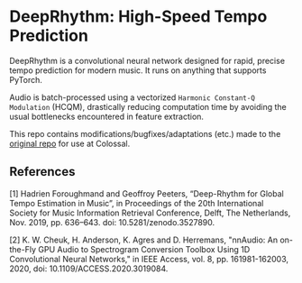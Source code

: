 # DeepRhythm: High-Speed Tempo Prediction

DeepRhythm is a convolutional neural network designed for rapid, precise tempo prediction for modern music. It runs on anything that supports PyTorch.

Audio is batch-processed using a vectorized `Harmonic Constant-Q Modulation` (HCQM), drastically reducing computation time by avoiding the usual bottlenecks encountered in feature extraction.

This repo contains modifications/bugfixes/adaptations (etc.) made to the [original repo](https://github.com/bleugreen/deeprhythm) for use at Colossal.

## References

[1] Hadrien Foroughmand and Geoffroy Peeters, “Deep-Rhythm for Global Tempo Estimation in Music”, in Proceedings of the 20th International Society for Music Information Retrieval Conference, Delft, The Netherlands, Nov. 2019, pp. 636–643. doi: 10.5281/zenodo.3527890.

[2] K. W. Cheuk, H. Anderson, K. Agres and D. Herremans, "nnAudio: An on-the-Fly GPU Audio to Spectrogram Conversion Toolbox Using 1D Convolutional Neural Networks," in IEEE Access, vol. 8, pp. 161981-162003, 2020, doi: 10.1109/ACCESS.2020.3019084.

